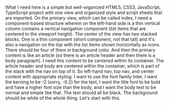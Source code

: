  What I need here is a simple but well-organized HTML5, CSS3, JavaScript, TypeScript project with one view and organized style and script sheets that are imported. On the primary view, which can be called index, I need a component-based structure wherein on the left-hand side is a thin vertical column contains a vertical navigation component (list items that are centered to the viewport height). The center of the view has two stacked blocks. One is a thin component (short component, not that tall) and it's also a navigation on the top with the list items shown horizontally as icons. There should be four of them in background color. And then the primary content is like an article (so there is an article header and then there is a body paragraph). I need this content to be centered within its container. The article header and body are centered within the container, which is part of the stack with the nav on top of it. So left-hand nav, top nav, and center content with appropriate styling. I want to use the font family Inter, I want the kerning to be -2 (sorry, -0.2) for the text, I want the title font to be bold and have a higher font size than the body, and I want the body text to be normal and simple like that. The text should all be black. The background should be white of the whole thing. Let's start with this.